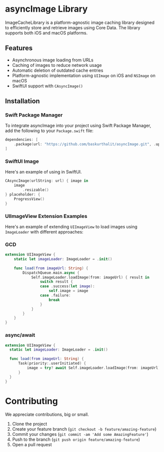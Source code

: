 # asyncImage Library

ImageCacheLibrary is a platform-agnostic image caching library designed to efficiently store and retrieve images using Core Data. The library supports both iOS and macOS platforms.

## Features

- Asynchronous image loading from URLs
- Caching of images to reduce network usage
- Automatic deletion of outdated cache entries
- Platform-agnostic implementation using `UIImage` on iOS and `NSImage` on macOS
- SwiftUI support with `CAsyncImage()`

## Installation

### Swift Package Manager

To integrate asyncImage into your project using Swift Package Manager, add the following to your `Package.swift` file:

```swift
dependencies: [
    .package(url: "https://github.com/baskurthalit/asyncImage.git", .upToNextMajor(from: "1.0.0"))
]
```
### SwiftUI Image 
Here's an example of using in SwiftUI.
  ```swift
  CAsyncImage(urlString: url) { image in
      image
          .resizable()
  } placeholder: {
      ProgressView()
  }

```

### UIImageView Extension Examples
Here's an example of extending `UIImageView` to load images using `ImageLoader` with different approaches:
### GCD
  ```swift
  extension UIImageView {
      static let imageLoader: ImageLoader = .init()
      
      func load(from imageUrl: String) {
          DispatchQueue.main.async {
              Self.imageLoader.loadImage(from: imageUrl) { result in
                  switch result {
                  case .success(let image):
                      self.image = image
                  case .failure:
                      break
                  }
              }
          }
      }
  }
```
### async/await
  ```swift
extension UIImageView {
    static let imageLoader: ImageLoader = .init()
    
    func load(from imageUrl: String) {
        Task(priority:.userInitiated) {
            image = try? await Self.imageLoader.loadImage(from: imageUrl)
        }
    }
}
```
# Contributing

We appreciate contributions, big or small.
1. Clone the project
2. Create your feature branch (`git checkout -b feature/amazing-feature`)
3. Commit your changes (`git commit -am 'Add some AmazingFeature'`)
4. Push to the branch (`git push origin feature/amazing-feature`)
5. Open a pull request
